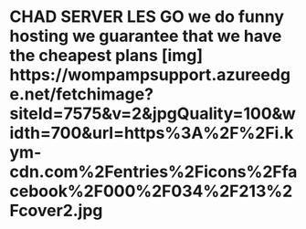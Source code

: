 <h1> CHAD SERVER LES GO
  <!--i want to do funny-->
  we do funny hosting we guarantee that we have the cheapest plans
  [img] https://wompampsupport.azureedge.net/fetchimage?siteId=7575&v=2&jpgQuality=100&width=700&url=https%3A%2F%2Fi.kym-cdn.com%2Fentries%2Ficons%2Ffacebook%2F000%2F034%2F213%2Fcover2.jpg

